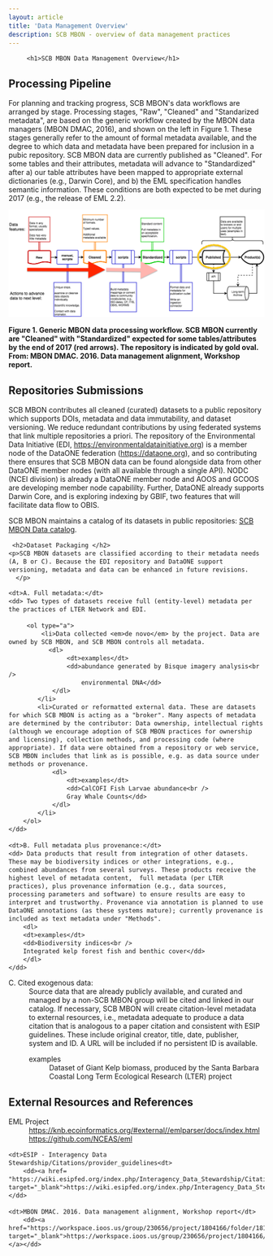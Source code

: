 ```yaml
---
layout: article
title: 'Data Management Overview'
description: SCB MBON - overview of data management practices
---
```

<div id="scoped-content">
    <style type="text/css" scoped>
        table, th, td {
        border: 1px solid black; 
        padding: 5px;}
        table.figs td, table.figs { border: none; }
        table.dataset_descr td, table.dataset_descr { border: none; }
        table.dataset_descr td.ds_title { width: 75%; }
    </style>
    <!-- close this div below the point where you want these style rules to apply, eg, bottom of the page. -->

         <h1>SCB MBON Data Management Overview</h1>

 <h2>Processing Pipeline</h2>
<p>For planning and tracking progress, SCB MBON's data workflows are arranged by stage. Processing stages, "Raw", "Cleaned" and "Standarized metadata", are based on the generic workflow created by the MBON data managers (MBON DMAC, 2016), and shown on the left in Figure 1. These stages generally refer to the amount of formal metadata available, and the degree to which data and metadata have been prepared for inclusion in a pubic repository. SCB MBON data are currently published as "Cleaned". For some tables and their attributes, metadata will advance to "Standardized" after a) our table attributes have been mapped to appropriate external dictionaries (e.g., Darwin Core), and b) the EML specification handles semantic information. These conditions are both expected to be met during 2017 (e.g., the release of EML 2.2).</p>

<p><img src="../../img/data/1_MBON_data_stages_SBCMBON.png" width="auto"/></p> 


<p><strong>Figure 1. Generic MBON data processing workflow. SCB MBON currently are "Cleaned" with "Standardized" expected for some tables/attributes by the end of 2017 (red arrows).  The repository is indicated by gold oval. From: MBON DMAC. 2016. Data management alignment, Workshop report.</strong></p>    

 <h2>Repositories Submissions</h2>
<p>SCB MBON contributes all cleaned (curated) datasets to a public repository which supports DOIs, metadata and data immutability, and dataset versioning. We reduce redundant contributions by using federated systems that link multiple repositories a priori. The repository of the Environmental Data Initiative (EDI, <a href="https://environmentaldatainitiative.org">https://environmentaldatainitiative.org</a>) is a member node of the DataONE federation (<a href="https://dataone.org">https://dataone.org</a>), and so contributing there ensures that SCB MBON data can be found alongside data from other DataONE member nodes (with all available through a single API). NODC (NCEI division) is already a DataONE member node and AOOS and GCOOS are developing member node capabililty. Further, DataONE already supports Darwin Core, and is exploring indexing by GBIF, two features that will facilitate data flow to OBIS. </p>
<p>SCB MBON maintains a catalog of its datasets in public repositories: <a href="../catalog/">SCB MBON Data catalog</a>.</p>





     <h2>Dataset Packaging </h2>
    <p>SCB MBON datasets are classified according to their metadata needs (A, B or C). Because the EDI repository and DataONE support versioning, metadata and data can be enhanced in future revisions. 
      </p>

<dl>
    

    <dt>A. Full metadata:</dt>
    <dd> Two types of datasets receive full (entity-level) metadata per the practices of LTER Network and EDI.
            
         <ol type="a">
             <li>Data collected <em>de novo</em> by the project. Data are owned by SCB MBON, and SCB MBON controls all metadata. 
               <dl>
                    <dt>examples</dt> 
                    <dd>abundance generated by Bisque imagery analysis<br />
                        environmental DNA</dd>
                </dl>
            </li>
            <li>Curated or reformatted external data. These are datasets for which SCB MBON is acting as a "broker". Many aspects of metadata are determined by the contributor: Data ownership, intellectual rights (although we encourage adoption of SCB MBON practices for ownership and licensing), collection methods, and processing code (where appropriate). If data were obtained from a repository or web service, SCB MBON includes that link as is possible, e.g. as data source under methods or provenance. 
                <dl>
                    <dt>examples</dt> 
                    <dd>CalCOFI Fish Larvae abundance<br />
                    Gray Whale Counts</dd>
                </dl>
            </li>
        </ol>
    </dd>

    <dt>B. Full metadata plus provenance:</dt> 
    <dd> Data products that result from integration of other datasets. These may be biodiversity indices or other integrations, e.g., combined abundances from several surveys. These products receive the highest level of metadata content,  full metadata (per LTER practices), plus provenance information (e.g., data sources, processing parameters and software) to ensure results are easy to interpret and trustworthy. Provenance via annotation is planned to use DataONE annotations (as these systems mature); currently provenance is included as text metadata under "Methods". 
        <dl>
        <dt>examples</dt> 
        <dd>Biodiversity indices<br />
        Integrated kelp forest fish and benthic cover</dd>
        </dl>
    </dd>

<dt>C. Cited exogenous data:</dt> 
    <dd>Source data that are already publicly available, and curated and managed by a non-SCB MBON group will be cited and linked in our catalog. If necessary, SCB MBON will create citation-level metadata to external resources, i.e., metadata adequate to produce a data citation that is analogous to a paper citation and consistent with ESIP guidelines. These include original creator, title, date, publisher, system and ID. A URL will be included if no persistent ID is available. 
        <dl>
        <dt>examples</dt> 
            <dd>Dataset of Giant Kelp biomass, produced by the Santa Barbara Coastal Long Term Ecological Research (LTER) project</dd>
        </dl>
    </dd>



</dl>


<h2>External Resources and References</h2>

<dl>
    <dt>EML Project</dt> 
        <dd> <a href="https://knb.ecoinformatics.org/#external//emlparser/docs/index.html" target="_blank">https://knb.ecoinformatics.org/#external//emlparser/docs/index.html</a> </dd>
        <dd><a href="https://github.com/NCEAS/eml" target="_blank">https://github.com/NCEAS/eml</a></dd>

    <dt>ESIP - Interagency Data Stewardship/Citations/provider_guidelines<dt>
        <dd><a href= "https://wiki.esipfed.org/index.php/Interagency_Data_Stewardship/Citations/provider_guidelines" target="_blank">https://wiki.esipfed.org/index.php/Interagency_Data_Stewardship/Citations/provider_guidelines</a></dd>

    <dt>MBON DMAC. 2016. Data management alignment, Workshop report</dt>
        <dd><a href="https://workspace.ioos.us/group/230656/project/1804166/folder/1818398/products" target="_blank">https://workspace.ioos.us/group/230656/project/1804166/folder/1818398/products></a></dd>


    
